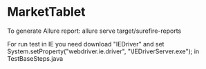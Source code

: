 # MarketTablet
To generate Allure report: allure serve target/surefire-reports

For run test in IE you need download "IEDriver"
and set System.setProperty("webdriver.ie.driver", "<path to IEDriver>\\IEDriverServer.exe"); in TestBaseSteps.java
